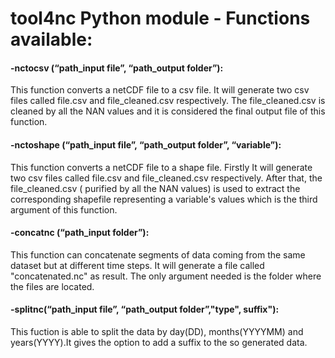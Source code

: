 # tool4nc Python module - Functions available:


#### -nctocsv (“path_input file”, “path_output folder”): 

This function converts a netCDF file to a csv file. It will generate two csv files called file.csv and file_cleaned.csv respectively. The file_cleaned.csv is cleaned by all the NAN values and it is considered the final output file of this function.

#### -nctoshape (“path_input file”, “path_output folder”, “variable”):

This function converts a netCDF file to a shape file. Firstly It will generate two csv files called file.csv and file_cleaned.csv respectively. After that, the file_cleaned.csv ( purified by all the NAN values) is used to extract the corresponding shapefile representing a variable's values which is the third argument of this function.

#### -concatnc (“path_input folder”):

This function can concatenate segments of data coming from the same dataset but at different time steps. It will generate a file called "concatenated.nc" as result. The only argument needed is the folder where the files are located.

#### -splitnc(“path_input file”, “path_output folder”,"type", suffix"):

This fuction is able to split the data by day(DD), months(YYYYMM) and years(YYYY).It gives the option to add a suffix to the so generated data.
